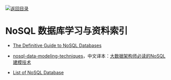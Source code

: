 [![返回目录](https://parg.co/UGo)](https://parg.co/b4z) 

# NoSQL 数据库学习与资料索引

- [The Definitive Guide to NoSQL Databases](https://www.toptal.com/database/the-definitive-guide-to-nosql-databases)

- [nosql-data-modeling-techniques](https://highlyscalable.wordpress.com/2012/03/01/nosql-data-modeling-techniques/)，中文译本：[大数据架构师必读的NoSQL建模技术 ](http://www.dataguru.cn/article-9422-1.html)

- [List of NoSQL Database](http://nosql-database.org/)